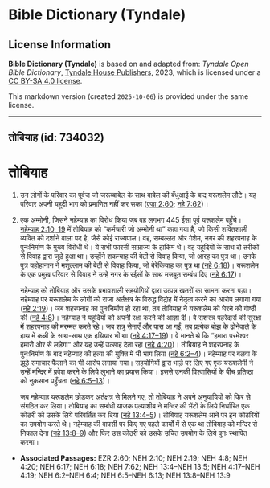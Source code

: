 # Bible Dictionary (Tyndale)

## License Information

**Bible Dictionary (Tyndale)** is based on and adapted from: _Tyndale Open Bible Dictionary_, [Tyndale House Publishers](https://tyndaleopenresources.com/), 2023, which is licensed under a [CC BY-SA 4.0 license](https://creativecommons.org/licenses/by-sa/4.0/legalcode.en).

This markdown version (created `2025-10-06`) is provided under the same license.



--------------------------------

## तोबियाह (id: 734032)

तोबियाह
=======

1. उन लोगों के परिवार का पूर्वज जो जरूब्बाबेल के साथ बाबेल की बँधुआई के बाद यरूशलेम लौटे। यह परिवार अपनी यहूदी भाग को प्रमाणित नहीं कर सका ([एज्रा 2:60](https://ref.ly/Ezra2:60); [नहे 7:62](https://ref.ly/Neh7:62))।
2. एक अम्मोनी, जिसने नहेम्याह का विरोध किया जब वह लगभग 445 ईसा पूर्व यरूशलेम पहुँचे। [नहेम्याह 2:10, 19](https://ref.ly/Neh2:10,Neh2:19) में तोबियाह को “कर्मचारी जो अम्मोनी था” कहा गया है, जो किसी शक्तिशाली व्यक्ति को दर्शाने वाला पद है, जैसे कोई राज्यपाल। वह, सम्बल्लत और गेशेम, नगर की शहरपनाह के पुनःनिर्माण के मुख्य विरोधी थे। ये सभी फारसी साम्राज्य के हाकिम थे। वह यहूदियों के साथ दो तरीकों से विवाह द्वारा जुड़े हुआ था। उन्होंने शकन्याह की बेटी से विवाह किया, जो आरह का पुत्र था। उनके पुत्र यहोहानान ने मशुल्लाम की बेटी से विवाह किया, जो बेरेकियाह का पुत्र था ([नहे 6:18](https://ref.ly/Neh6:18))। यरूशलेम के एक प्रमुख परिवार से विवाह ने उन्हें नगर के रईसों के साथ मजबूत सम्बंध दिए ([नहे 6:17](https://ref.ly/Neh6:17))।

    नहेम्याह को तोबियाह और उसके प्रभावशाली सहयोगियों द्वारा उत्पन्न खतरों का सामना करना पड़ा। नहेम्याह पर यरूशलेम के लोगों को राजा अर्तक्षत्र के विरुद्ध विद्रोह में नेतृत्व करने का आरोप लगाया गया ([नहे 2:19](https://ref.ly/Neh2:19))। जब शहरपनाह का पुनःनिर्माण हो रहा था, तब तोबियाह ने यरूशलेम को घेरने की गोष्ठी की ([नहे 4:8](https://ref.ly/Neh4:8))। नहेम्याह ने यहूदियों को अपनी रक्षा करने की आज्ञा दी। वे सशस्त्र पहरेदारों की सुरक्षा में शहरपनाह की मरम्मत करते रहे। जब शत्रु सेनाएँ और पास आ गईं, तब प्रत्येक बोझ के ढोनेवाले के हाथ में कन्नी के साथ\-साथ एक हथियार भी था ([नहे 4:17–19](https://ref.ly/Neh4:17-Neh4:19))। वे मानते थे कि “हमारा परमेश्वर हमारी ओर से लड़ेगा” और यह उन्हें उत्साह देता रहा ([नहे 4:20](https://ref.ly/Neh4:20))। तोबियाह ने शहरपनाह के पुनःनिर्माण के बाद नहेम्याह की हत्या की युक्ति में भी भाग लिया ([नहे 6:2–4](https://ref.ly/Neh6:2-Neh6:4))। नहेम्याह पर बलवा के झूठे समाचार फैलाने का भी आरोप लगाया गया। सहयोगियों द्वारा भाड़े पर लिए गए एक यरूशलेमी ने उन्हें मन्दिर में प्रवेश करने के लिये लुभाने का प्रयास किया। इससे उनकी विश्वासियों के बीच प्रतिष्ठा को नुकसान पहुँचता ([नहे 6:5–13](https://ref.ly/Neh6:5-Neh6:13))।

    जब नहेम्याह यरूशलेम छोड़कर अर्तक्षत्र से मिलने गए, तो तोबियाह ने अपने अनुयायियों को फिर से संगठित कर लिया। तोबियाह का सम्बंधी याजक एल्याशीब ने मन्दिर की भेंटों के लिये निर्धारित एक कोठरी को उसके लिये परिवर्तित कर दिया ([नहे 13:4–5](https://ref.ly/Neh13:4-Neh13:5))। तोबियाह यरूशलेम आने पर इन कोठरियों का उपयोग करते थे। नहेम्याह की वापसी पर किए गए पहले कार्यों में से एक था तोबियाह को मन्दिर से निकाल देना ([नहे 13:8–9](https://ref.ly/Neh13:8-Neh13:9)) और फिर उस कोठरी को उसके उचित उपयोग के लिये पुनः स्थापित करना।

* **Associated Passages:** EZR 2:60; NEH 2:10; NEH 2:19; NEH 4:8; NEH 4:20; NEH 6:17; NEH 6:18; NEH 7:62; NEH 13:4–NEH 13:5; NEH 4:17–NEH 4:19; NEH 6:2–NEH 6:4; NEH 6:5–NEH 6:13; NEH 13:8–NEH 13:9

